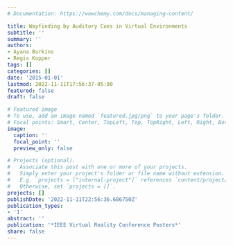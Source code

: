 ```yaml
---
# Documentation: https://wowchemy.com/docs/managing-content/

title: Wayfinding by Auditory Cues in Virtual Environments
subtitle: ''
summary: ''
authors:
- Ayana Burkins
- Regis Kopper
tags: []
categories: []
date: '2015-01-01'
lastmod: 2022-11-11T17:56:37-05:00
featured: false
draft: false

# Featured image
# To use, add an image named `featured.jpg/png` to your page's folder.
# Focal points: Smart, Center, TopLeft, Top, TopRight, Left, Right, BottomLeft, Bottom, BottomRight.
image:
  caption: ''
  focal_point: ''
  preview_only: false

# Projects (optional).
#   Associate this post with one or more of your projects.
#   Simply enter your project's folder or file name without extension.
#   E.g. `projects = ["internal-project"]` references `content/project/deep-learning/index.md`.
#   Otherwise, set `projects = []`.
projects: []
publishDate: '2022-11-11T22:56:36.686750Z'
publication_types:
- '1'
abstract: ''
publication: '*IEEE Virtual Reality Conference Posters*'
share: false
---
```

